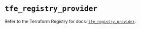 # `tfe_registry_provider`

Refer to the Terraform Registry for docs: [`tfe_registry_provider`](https://registry.terraform.io/providers/hashicorp/tfe/0.63.0/docs/resources/registry_provider).
